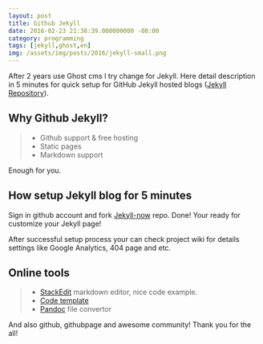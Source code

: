 ```yaml
---
layout: post
title: Github Jekyll
date: 2016-02-23 21:38:39.000000000 -08:00
category: programming
tags: [jekyll,ghost,en]
img: /assets/img/posts/2016/jekyll-small.png
---
```


After 2 years use Ghost cms I try change for Jekyll.
Here detail description in 5 minutes for quick setup for GitHub Jekyll hosted blogs ([Jekyll Repository](https://github.com/jekyll/jekyll)).

## Why Github Jekyll?
>- Github support & free hosting
>- Static pages
>- Markdown support

Enough for you.

## How setup Jekyll blog for 5 minutes

Sign in github account and fork [Jekyll-now](https://github.com/aldu/jekyll-now) repo. Done! Your ready for customize your Jekyll page!

<p class="lead blockquote">
After successful setup process your can check project wiki for details settings like Google Analytics, 404 page and etc.
</p>

## Online tools

>- [StackEdit](https://stackedit.io/editor) markdown editor, nice code example.
>- [Code template](http://jekyllrb.com/docs/templates/)
>- [Pandoc](http://pandoc.org/) file convertor

And also github, githubpage and awesome community! Thank you for the all!
